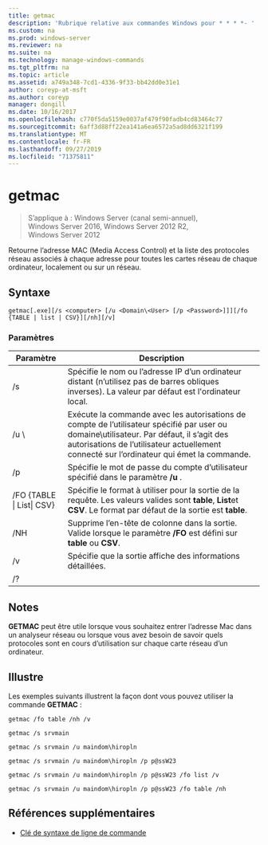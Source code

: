 ```yaml
---
title: getmac
description: 'Rubrique relative aux commandes Windows pour * * * *- '
ms.custom: na
ms.prod: windows-server
ms.reviewer: na
ms.suite: na
ms.technology: manage-windows-commands
ms.tgt_pltfrm: na
ms.topic: article
ms.assetid: a749a348-7cd1-4336-9f33-bb42dd0e31e1
author: coreyp-at-msft
ms.author: coreyp
manager: dongill
ms.date: 10/16/2017
ms.openlocfilehash: c770f5da5159e0037af479f90fadb4cd83464c77
ms.sourcegitcommit: 6aff3d88ff22ea141a6ea6572a5ad8dd6321f199
ms.translationtype: MT
ms.contentlocale: fr-FR
ms.lasthandoff: 09/27/2019
ms.locfileid: "71375811"
---
```

# <a name="getmac"></a>getmac

>S’applique à : Windows Server (canal semi-annuel), Windows Server 2016, Windows Server 2012 R2, Windows Server 2012

Retourne l’adresse MAC (Media Access Control) et la liste des protocoles réseau associés à chaque adresse pour toutes les cartes réseau de chaque ordinateur, localement ou sur un réseau. 
## <a name="syntax"></a>Syntaxe
```
getmac[.exe][/s <computer> [/u <Domain\<User> [/p <Password>]]][/fo {TABLE | list | CSV}][/nh][/v]
```
### <a name="parameters"></a>Paramètres

|             Paramètre              |                                                                                          Description                                                                                          |
|------------------------------------|-----------------------------------------------------------------------------------------------------------------------------------------------------------------------------------------------|
|           /s <computer>            |                                      Spécifie le nom ou l’adresse IP d’un ordinateur distant (n’utilisez pas de barres obliques inverses). La valeur par défaut est l'ordinateur local.                                       |
|        /u <Domain>\\<User>         | Exécute la commande avec les autorisations de compte de l’utilisateur spécifié par user ou domaine\utilisateur. Par défaut, il s’agit des autorisations de l’utilisateur actuellement connecté sur l’ordinateur qui émet la commande. |
|           /p <Password>            |                                                     Spécifie le mot de passe du compte d’utilisateur spécifié dans le paramètre **/u** .                                                     |
| /FO {TABLE &#124; List&#124; CSV} |                       Spécifie le format à utiliser pour la sortie de la requête. Les valeurs valides sont **table**, **List**et **CSV**. Le format par défaut de la sortie est **table**.                        |
|                /NH                 |                                             Supprime l’en-tête de colonne dans la sortie. Valide lorsque le paramètre **/FO** est défini sur **table** ou **CSV**.                                              |
|                 /v                 |                                                                    Spécifie que la sortie affiche des informations détaillées.                                                                     |
|                 /?                 |                                                                                                                                                                                               |

## <a name="remarks"></a>Notes
**GETMAC** peut être utile lorsque vous souhaitez entrer l’adresse Mac dans un analyseur réseau ou lorsque vous avez besoin de savoir quels protocoles sont en cours d’utilisation sur chaque carte réseau d’un ordinateur.
## <a name="BKMK_Examples"></a>Illustre
Les exemples suivants illustrent la façon dont vous pouvez utiliser la commande **GETMAC** :
```
getmac /fo table /nh /v
```
```
getmac /s srvmain
```
```
getmac /s srvmain /u maindom\hiropln
```
```
getmac /s srvmain /u maindom\hiropln /p p@ssW23
```
```
getmac /s srvmain /u maindom\hiropln /p p@ssW23 /fo list /v
```
```
getmac /s srvmain /u maindom\hiropln /p p@ssW23 /fo table /nh
```
## <a name="additional-references"></a>Références supplémentaires
-   [Clé de syntaxe de ligne de commande](command-line-syntax-key.md)

